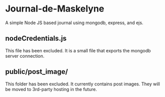 # Journal-de-Maskelyne #
A simple Node JS based journal using mongodb, express, and ejs.

## nodeCredentials.js ##
This file has been excluded. It is a small file that exports the mongodb server connection.

## public/post_image/ ##
This folder has been excluded. It currently contains post images. They will be moved to 3rd-party hosting in the future. 
